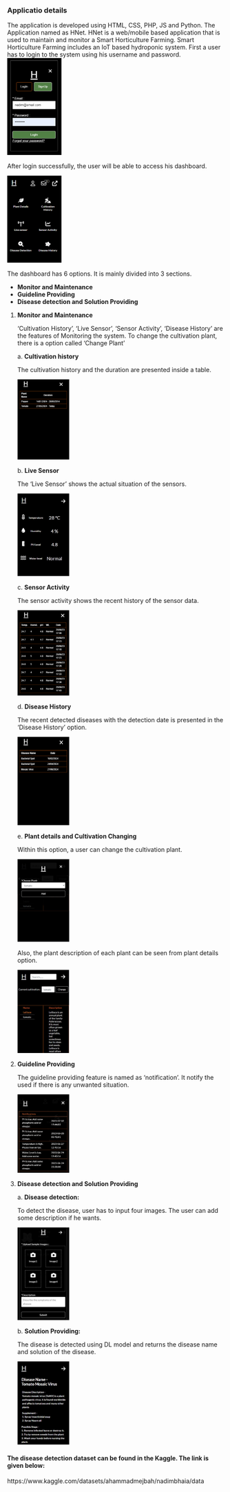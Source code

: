 <h3>Applicatio details</h3>
The application is developed using HTML, CSS, PHP, JS and Python. The Application named as HNet.
HNet is a web/mobile based application that is used to maintain and monitor a Smart Horticulture Farming. Smart Horticulture Farming includes an IoT based hydroponic system. First a user has to login to the system using his username and password.

<img src="images/358840428-5541dc80-683d-4aa8-a1e2-6a971e5d3b7e.png" width="25%">

After login successfully, the user will be able to access his dashboard. 

<img src="images/358840456-764ab814-3765-4ce5-b3a2-315eac85c3bb.png" width="25%">

The dashboard has 6 options. It is mainly divided into 3 sections.

* **Monitor and Maintenance**
* **Guideline Providing**
* **Disease detection and Solution Providing**
     
1. **Monitor and Maintenance**

   ‘Cultivation History’, ‘Live Sensor’, ‘Sensor Activity’, ‘Disease History’ are the features of Monitoring the system. To change the cultivation plant, there is a option called ‘Change Plant’

   a. **Cultivation history**
  
   The cultivation history and the duration are presented inside a table.
  
   <img src="images/358850318-5603b51c-8cfa-46bc-907d-a411853f60ae.png" width="25%">

   b. **Live Sensor**

   The ‘Live Sensor’ shows the actual situation of the sensors.

   <img src="images/sensor_data.png" width="25%">

   c. **Sensor Activity**

   The sensor activity shows the recent history of the sensor data.

   <img src="images/358850463-2c21bd0e-b8f7-4636-b2f0-478d1b7938b2.png" width="25%">

   d. **Disease History**

   The recent detected diseases with the detection date is presented in the ‘Disease History’ option.

   <img src="images/358850524-63c6ee42-6878-448a-974b-7191211b3234.png" width="25%">

   e. **Plant details and Cultivation Changing**

   Within this option, a user can change the cultivation plant.

   <img src="images/plant_details_b.png" width="25%">

   Also, the plant description of each plant can be seen from plant details option.

   <img src="images/plant_details_a.png" width="25%">

2.	**Guideline Providing**
   
    The guideline providing feature is named as ‘notification’. It notify the used if there is any unwanted situation.

    <img src="images/notification.png" width="25%">

3. **Disease detection and Solution Providing**

   a. **Disease detection:**

   To detect the disease, user has to input four images. The user can add some description if he wants.

   <img src="images/disease_detection.png" width="25%">

   b. **Solution Providing:**

   The disease is detected using DL model and returns the disease name and solution of the disease.

   <img src="images/disease_detection_result.png" width="25%">


<h4>The disease detection dataset can be found in the Kaggle. The link is given below:</h4>
https://www.kaggle.com/datasets/ahammadmejbah/nadimbhaia/data
